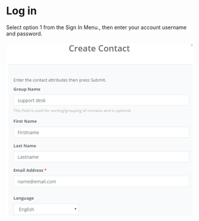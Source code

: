 # Log in

Select option 1 from the Sign In Menu., then enter your account username and password.

![](../../.gitbook/assets/image%20%2888%29.png)

